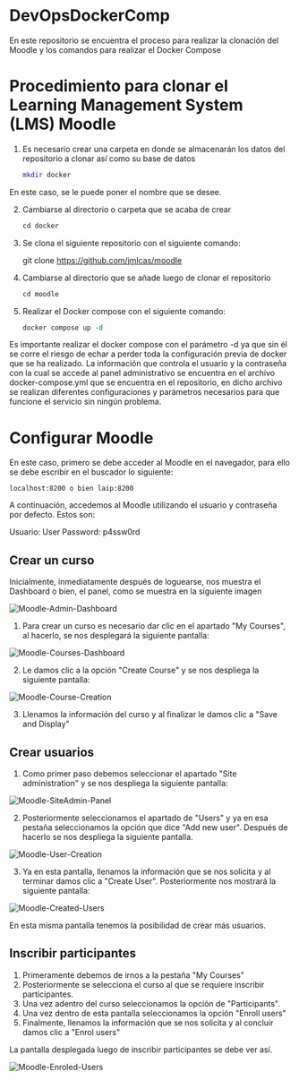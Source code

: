 # DevOpsDockerComp
En este repositorio se encuentra el proceso para realizar la clonación del Moodle y los comandos para realizar el Docker Compose

# Procedimiento para clonar el Learning Management System (LMS) Moodle

1. Es necesario crear una carpeta en donde se almacenarán los datos del repositorio a clonar así como su base de datos

    ```perl
    mkdir docker
    ```

En este caso, se le puede poner el nombre que se desee.

2. Cambiarse al directorio o carpeta que se acaba de crear

     ```perl
    cd docker
    ```

3. Se clona el siguiente repositorio con el siguiente comando:

    git clone https://github.com/jmlcas/moodle


4. Cambiarse al directorio que se añade luego de clonar el repositorio

   ```perl
   cd moodle
   ```

5. Realizar el Docker compose con el siguiente comando:

   ```perl
   docker compose up -d
   ```

Es importante realizar el docker compose con el parámetro -d ya que sin él se corre el riesgo de echar a perder toda la configuración previa de docker que se ha realizado. La información que controla el usuario y la contraseña con la cual se accede al panel administrativo se encuentra en el archivo docker-compose.yml que se encuentra en el repositorio, en dicho archivo se realizan diferentes configuraciones y parámetros necesarios para que funcione el servicio sin ningún problema.

# Configurar Moodle

En este caso, primero se debe acceder al Moodle en el navegador, para ello se debe escribir en el buscador lo siguiente:

    localhost:8200 o bien laip:8200
    
A continuación, accedemos al Moodle utilizando el usuario y contraseña por defecto. Estos son:

Usuario: User
Password: p4ssw0rd

## Crear un curso

Inicialmente, inmediatamente después de loguearse, nos muestra el Dashboard o bien, el panel, como se muestra en la siguiente imagen

![Moodle-Admin-Dashboard](imgs/adminPanel.jpg)

1. Para crear un curso es necesario dar clic en el apartado "My Courses", al hacerlo, se nos desplegará la siguiente pantalla:

![Moodle-Courses-Dashboard](imgs/coursesSection.png)

2. Le damos clic a la opción "Create Course" y se nos despliega la siguiente pantalla:

![Moodle-Course-Creation](imgs/courseCreation.jpg)

3. Llenamos la información del curso y al finalizar le damos clic a "Save and Display"

## Crear usuarios

1. Como primer paso debemos seleccionar el apartado "Site administration" y se nos despliega la siguiente pantalla:

![Moodle-SiteAdmin-Panel](imgs/siteAdminPanel.png)

2. Posteriormente seleccionamos el apartado de "Users" y ya en esa pestaña seleccionamos la opción que dice "Add new user". Después de hacerlo se nos despliega la siguiente pantalla.

![Moodle-User-Creation](imgs/userCreation.jpg)

3. Ya en esta pantalla, llenamos la información que se nos solicita y al terminar damos clic a "Create User". Posteriormente nos mostrará la siguiente pantalla:

![Moodle-Created-Users](imgs/createdUsers.png)

En esta misma pantalla tenemos la posibilidad de crear más usuarios.

## Inscribir participantes

1. Primeramente debemos de irnos a la pestaña "My Courses"
2. Posteriormente se selecciona el curso al que se requiere inscribir participantes.
3. Una vez adentro del curso seleccionamos la opción de "Participants".
4. Una vez dentro de esta pantalla seleccionamos la opción "Enroll users"
5. Finalmente, llenamos la información que se nos solicita y al concluir damos clic a "Enrol users"

La pantalla desplegada luego de inscribir participantes se debe ver así.

![Moodle-Enroled-Users](imgs/enroledUsers.jpg)






